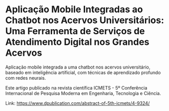 # Aplicação Mobile Integradas ao Chatbot nos Acervos Universitários: Uma Ferramenta de Serviços de Atendimento Digital nos Grandes Acervos
Aplicação mobile integrada a uma chatbot nos acervos universitário, baseado em inteligência artificial, com técnicas de aprendizado profundo com redes neurais.

Este artigo publicado na revista científica ICMETS - 5º Conferência Internacional de Pesquisa Moderna em Engenharia, Tecnologia e Ciência.

Link: https://www.dpublication.com/abstract-of-5th-icmets/4-9324/

